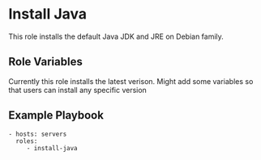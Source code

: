 Install Java
=========

This role installs the default Java JDK and JRE on Debian family.

Role Variables
--------------

Currently this role installs the latest verison. Might add some variables so that users can install any specific version

Example Playbook
----------------

    - hosts: servers
      roles:
         - install-java
